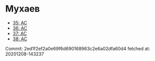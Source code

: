 # Мухаев
- [35: AC](35.md)
- [36: AC](36.md)
- [37: AC](37.md)
- [38: AC](38.md)

Commit: 2ed1f2ef2a0e69f6d690168963c2e6a02dfa60d4
 fetched at: 20201208-143237
